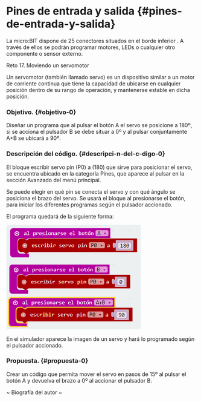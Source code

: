 # Pines de entrada y salida {#pines-de-entrada-y-salida}

La micro:BIT dispone de 25 conectores situados en el borde inferior . A través de ellos se podrán programar motores, LEDs o cualquier otro componente o sensor externo.



Reto 17\. Moviendo un servomotor

Un servomotor (también llamado servo) es un dispositivo similar a un motor de corriente continua que tiene la capacidad de ubicarse en cualquier posición dentro de su rango de operación, y mantenerse estable en dicha posición.

### Objetivo. {#objetivo-0}

Diseñar un programa que al pulsar el botón A el servo se posicione a 180º, si se acciona el pulsador B se debe situar a 0º y al pulsar conjuntamente A+B se ubicará a 90º.

### Descripción del código. {#descripci-n-del-c-digo-0}

El bloque escribir servo pin (P0) a (180) que sirve para posicionar el servo, se encuentra ubicado en la categoría Pines, que aparece al pulsar en la sección Avanzado del menú principal.

Se puede elegir en qué pin se conecta el servo y con qué ángulo se posiciona el brazo del servo. Se usará el bloque al presionarse el botón, para iniciar los diferentes programas según el pulsador accionado.

El programa quedará de la siguiente forma:

![](images/image6.png)

En el simulador aparece la imagen de un servo y hará lo programado según el pulsador accionado.

### Propuesta. {#propuesta-0}

Crear un código que permita mover el servo en pasos de 15º al pulsar el botón A y devuelva el brazo a 0º al accionar el pulsador B.

~ Biografía del autor ~
